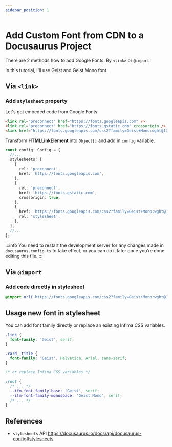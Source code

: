 ```yaml
---
sidebar_position: 1
---
```


# Add Custom Font from CDN to a Docusaurus Project

There are 2 methods how to add Google Fonts. By `<link>` or `@import`

In this tutorial, I'll use Geist and Geist Mono font.

## Via `<link>`

### Add `stylesheet` property

Let's get embeded code from Google Fonts

```html
<link rel="preconnect" href="https://fonts.googleapis.com" />
<link rel="preconnect" href="https://fonts.gstatic.com" crossorigin />
<link href="https://fonts.googleapis.com/css2?family=Geist+Mono:wght@100..900&family=Geist:wght@100..900&display=swap" rel="stylesheet" />
```

Transform **HTMLLinkElement** into `Object[]` and add in `config` variable.

```ts title="docusaurus.config.ts"
const config: Config = {
  //...
  stylesheets: [
    {
      rel: 'preconnect',
      href: 'https://fonts.googleapis.com',
    },
    {
      rel: 'preconnect',
      href: 'https://fonts.gstatic.com',
      crossorigin: true,
    },
    {
      href: 'https://fonts.googleapis.com/css2?family=Geist+Mono:wght@100..900&family=Geist:wght@100..900&display=swap',
      rel: 'stylesheet',
    },
  ],
  //...
};
```

:::info
You need to restart the development server for any changes made in `docusaurus.config.ts` to take effect, or you can do it later once you’re done editing this file.
:::

## Via `@import`

### Add code directly in stylesheet

```css title="src/css/custom.css"
@import url('https://fonts.googleapis.com/css2?family=Geist+Mono:wght@100..900&family=Geist:wght@100..900&display=swap');
```

## Usage new font in stylesheet

You can add font family directly or replace an existing Infima CSS variables.

```css title="src/css/custom.css"
.link {
  font-family: 'Geist', serif;
}

.card__title {
  font-family: 'Geist', Helvetica, Arial, sans-serif;
}

/* or replace Infima CSS variables */

:root {
  /* ... */
  --ifm-font-family-base: 'Geist', serif;
  --ifm-font-family-monospace: 'Geist Mono', serif;
  /* ... */
}
```

## References

- `stylesheets` API https://docusaurus.io/docs/api/docusaurus-config#stylesheets
